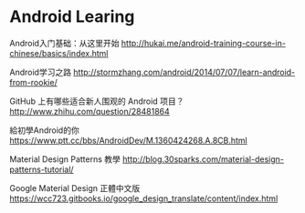 # Android Learing
Android入门基础：从这里开始
http://hukai.me/android-training-course-in-chinese/basics/index.html

Android学习之路
http://stormzhang.com/android/2014/07/07/learn-android-from-rookie/

GitHub 上有哪些适合新人围观的 Android 项目？
http://www.zhihu.com/question/28481864

給初學Android的你
https://www.ptt.cc/bbs/AndroidDev/M.1360424268.A.8CB.html

Material Design Patterns 教學 
http://blog.30sparks.com/material-design-patterns-tutorial/

Google Material Design 正體中文版
https://wcc723.gitbooks.io/google_design_translate/content/index.html
